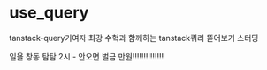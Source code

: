 # use_query
tanstack-query기여자 최강 수혁과 함께하는 tanstack쿼리 뜯어보기 스터딩

일욜 창동 탐탐 2시 - 안오면 벌금 만원!!!!!!!!!!!!!!
